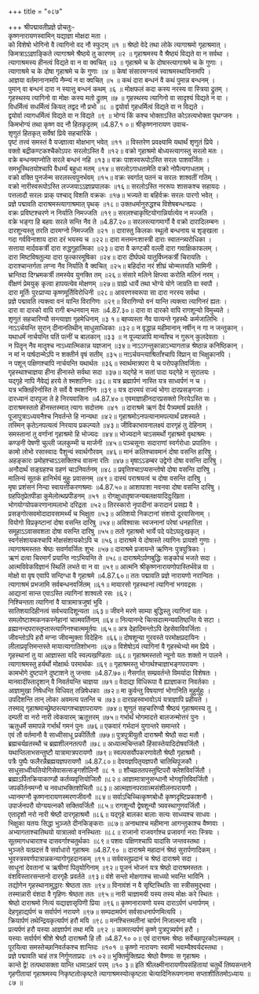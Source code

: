 +++
title = "०८७"

+++
श्रीपद्मावतीप्रज्ञे प्रोचतुः-  
कृष्णनारायणस्वामिन् यद्याज्ञा मोक्षदा मता ।  
को विशेषो भोगिनो वै त्यागिनो वद नौ स्फुटम् ॥१ ॥
श्रेष्ठो वेदे तथा लोके त्यागाश्रमो गृहाश्रमात् ।  
किमत्राऽऽज्ञाङ्किते त्यागाश्रमे श्रैष्ठ्ये तु कारणम् ॥२ ॥
गृहाश्रमस्य वै श्रैष्ठ्यं विद्यते वा न सर्वथा ।  
त्यागाश्रमस्य हीनत्वं विद्यते वा न वा क्वचित् ॥३ ॥
गृहाश्रमे च के दोषास्त्यागाश्रमे च के गुणाः ।  
त्यागाश्रमे च के दोषा गृहाश्रमे च के गुणाः ॥४ ॥
केषां संसारमग्नत्वं स्वाश्रमस्थायिनामपि ।  
आज्ञया वर्तमानानामपि नैम्न्यं न वा क्वचित् ॥५ ॥
कथं दारा बन्धनं वै कथं पुमान्न बन्धनम् ।  
पुमान् वा बन्धनं दारा न स्यात्तु बन्धनं कथम् ॥६ ॥
मोक्षफलं कदा कस्य नरस्य वा स्त्रिया द्रुतम् ।  
गृहस्थस्य त्यागिनो वा मोक्षः कस्य मतो द्रुतम् ॥७ ॥
गृहस्थस्य त्यागिनो वा सादृश्यं विद्यते न वा ।  
विधर्मित्वं सधर्मित्वं कियत् तद्वद नौ प्रभो ॥८ ॥
द्वयोर्वा गृहधर्मित्वं विद्यते वा न विद्यते ।  
द्वयोर्वा त्यागधर्मित्वं विद्यते वा न विद्यते ॥९ ॥
भोग्यं किं कश्च भोक्ताऽस्ति कोऽस्त्यभोक्ता पृथग्जनः ।  
किमभोग्यं तथा कृष्ण वद नौ हितकृदृतम् ॥4.87.१ ०॥
श्रीकृष्णनारायण उवाच-  
शृणुतं हितकृत् सर्वेषां प्रिये सहचारिके ।  
पृष्टं तत्त्वं समस्तं वै यज्ज्ञात्वा मोक्षभाग् भवेत् ॥११ ॥
विस्तरेण प्रवक्ष्यामि यथार्थं शृणुतं प्रिये ।  
वक्तो बद्रीकण्टकश्चैकोऽपरः सरलोऽस्ति वै ॥१२॥
वक्रो गृहाश्रमो बोध्यस्त्यागस्तु सरलो मतः ।  
वक्रे बन्धनमाप्नोति सरले बन्धनं नहि ॥१३॥
वक्रः पाशस्वरूपोऽस्ति सरलः पाशवर्जितः ।  
समभूस्थितयोश्चापि वैधर्म्यं बहुधा मतम् ॥१४॥
सरलोऽगाधतामेति वक्रो नोपैत्यगाधताम् ।  
वक्रो वक्ति पुनर्जन्म सरलस्त्वपुनर्भवम् ॥१५॥
वक्रः स्वर्गात् पतनं च सरलः शाश्वतीं गतिम् ।  
वक्रो नारीस्वरूपोऽस्ति लज्जयाऽऽज्ञाप्रपालकः ॥१६॥
सरलोऽस्ति नररूपः शासकश्च सहायदः ।  
पत्तलादौ सरलः प्राक् पश्चाद् विशति वक्रकः ॥१७॥
भज्यते वा बहिर्वक्रः सरलः पारगो भवेत् ।  
प्रज्ञे पद्मावति दाराश्रमस्त्यागाश्रमात् पृथक् ॥१८॥
उक्तधर्मानुरुद्धश्च विशेषबन्धनप्रदः ।  
वक्रः प्रविष्टश्चरणे न निर्याति निमज्जति ॥१९॥
सरलश्चाकृष्टियोगान्निर्यात्येव न मज्जति ।  
वक्रे भङ्गा हि बहवः सरले सन्ति नैव ते ॥4.87.२०॥
सरलस्त्यागमार्गो वै वक्रो दारादिलम्बनः ।  
दारशून्यस्तु तरति दारमग्नो निमज्जति ॥२१ ॥
दारास्तु किलकः स्थूलो बन्धनाय च शृङ्खला ।  
गदा गर्वविनाशाय दारा दरं भयस्य च ॥२२॥
दारा मत्तमनःशास्त्री दाराः स्वातन्त्र्यरोधिका ।  
सत्ताया मार्दवकर्त्री दारा रुद्धगुहात्मिका ॥२३॥
दारा वै कण्टकी वल्ली दारा गवाक्षिकाफलम् ।  
दारा मिष्टविषतुल्या दारा फुत्कारमूषिका ॥२४॥
दारा दीर्घपथे यातुर्विघ्नकर्त्री चिरायतिः ।  
दाराश्चान्तर्गता लग्ना नैव निर्याति वै क्वचित् ॥२५॥
बहिर्दारा नरं शीघ्रं चोन्मत्तयति भामिनी ।  
भ्रान्तिदा दिग्भ्रमकर्त्री तमस्येव युनक्ति तम् ॥२६॥
संसारे मलिने क्षिप्त्वा करोति मलिनं नरम् ।  
वीक्षणं प्रेमयुक् कृत्वा हापयत्येव मोक्षणम् ॥२७॥
ग्राह्ये धार्ये तथा भोग्ये योगे जाग्रति वा स्वपौ ।  
दारा मूर्तिः पुरःप्राप्या कृष्णमूर्तिविरोधिनी ॥२८॥
आवरणस्वरूपा सा दारा नरस्य सर्वथा ।  
प्रज्ञे पद्मावति त्यक्त्वा वनं यान्ति विरागिणः ॥२९॥
विरागिण्यो वनं यान्ति त्यक्त्वा त्यागिनरं ह्यतः ।  
दारा वा दारको वापि रागी बन्धनवान् मतः ॥4.87.३०॥
दारा वा दारको वापि रागशून्यो विमुच्यते ।  
शृणुतं सहचारिण्यौ सन्त्याज्ञा गृहमेधिनाम् ॥३ १॥
बह्व्यस्ता नैव पात्यन्ते गृहस्थैः कर्मजालिभिः ।  
नाऽऽर्चयन्ति सुरान् दीनानतिथीन् साधुसाध्विकाः ॥३२॥
न वृद्धान्न महीमानान् नर्षीन् न गा न जन्तुकान् ।  
यथाधर्मं नार्चयन्ति पतिं पत्नीं च बालकान् ॥३३ ॥
न पूज्यान्नापि मान्याँश्च न गुरून् कुलदेवताः ।  
न पितॄन् नैव मातॄश्च नाऽध्यात्मिकान्न यज्ञजान् ॥३४॥
नाऽऽगन्तुकान्नाऽभ्यागतान्न श्रेष्ठान्न कनिष्ठिकान् ।  
न मां न पार्षदान्मेऽपि न शक्तीर्न वृषं सतीम् ॥३५॥
नाऽर्चयन्त्याश्रिताँश्चापि विप्रान् वा भिक्षुकानपि ।  
न पशून् पक्षिणश्चापि नार्चयन्ति यथार्थतः ॥३६॥
स्वार्थमात्रपरा ये च परोपकृतिवर्जिताः ।  
गृहस्थाश्चाज्ञया हीना हीनास्ते सर्वथा सदा ॥३७॥
यद्गेहे न सतां पादा यद्गेहे न सुरालयः ।  
यद्गृहे नापि नैवेद्यं हरये ते श्मशानिनः ॥३८॥
यत्र ब्रह्मार्पणं नास्ति यत्र साध्वर्पणं न च ।  
यत्र भक्तिर्हरेर्नास्ति ते सर्वे वै श्मशानिनः ॥३९॥
यत्र दारमयं राज्यं भोगा दारप्रसङ्गजाः ।  
दारध्यानं दारपूजा ते हे निरयवासिनः ॥4.87.४०॥
एवमाज्ञाहीनदारप्रसक्तो निरयेऽस्ति सः ।  
दाराश्रमस्ततो हीनस्तस्मात् त्यागः सदोत्तमः ॥४१ ॥
दाराश्रमे ऋणं दैवं पैत्र्यमार्षं प्रवर्तते ।  
पूजापुत्राऽध्ययनैश्च निवर्तन्ते हि नान्यथा ॥४२॥
गृहाश्रमोऽनपत्यानामपत्यार्थं प्रशस्यते ।  
तस्मिन् कृतेऽनपत्यत्वं निरयाय प्रकल्प्यते ॥४३॥
जीविकाभावनालक्ष्यं दारगृहं तु देहिनाम् ।  
समस्तानां तु वर्णानां गृहाश्रमो हि भोज्यदः ॥४४॥
भोज्यदाने चाऽसमर्थो गृहाश्रमो वृथाश्रमः ।  
कण्डनी पेषणी चुल्ली जलकुम्भी च मार्जनी ॥४५॥
पञ्चसूनाः सदाराणां स्वर्गरोधाः प्रपातिनः ।  
कामो लोभो रसास्वादः पैशुन्यं स्वार्थगौरवम् ॥४६॥
मानं कलिश्चावमानं दोषा वसन्ति हारिषु ।  
अहङ्कारः प्रमोहश्चाऽऽसक्तिश्च वासना रतिः ॥४७॥
मृषाऽऽडम्बर उद्वेगो दोषा वसन्ति दारिषु ।  
अनौदार्थं सङ्ग्रहश्च ग्रहणं चाऽनिवर्तनम् ॥४८॥
प्रवृत्तिश्चाऽप्यसन्तोषो दोषा वसन्ति दारिषु ।  
मालिन्यं सूतकं हानिर्भयं मुहुः प्रवासनम् ॥४९॥
दास्यं पराश्रयत्वं च दोषा वसन्ति दारिषु ।  
मृषा प्रशंसनं निन्दा स्वायत्तीकरणश्रमाः ॥4.87.५०॥
आशापाशा नवनवा दोषा वसन्ति दारिषु ।  
ग्रहपितृप्रेतपीडा कुमेलोत्थप्रपीडनम् ॥५१ ॥
रोगक्षुधातृषाजन्यबलक्षयादिदुःखिता ।  
भोगयोग्योपकरणानामलाभो दरिद्रता ॥५२॥
तिरस्कारो नृपादीनां करादानं प्रसह्य वै ।  
प्रसङ्गोत्सवमोदादावसामर्थ्यं च भिक्षुता ॥५३॥
अतिशयो निकटानां संशयो दूरवासिनाम् ।  
वियोगो विप्रकृष्टानां दोषा वसन्ति दारिषु ॥५४॥
अविश्वासः स्वजनानां परेषां धनहारिता ।  
समूहाऽऽवासवशता दोषा वसन्ति दारिषु ॥५५॥
ततो गृहाश्रमो भार्ये पदे पदेऽघदुःखकृत् ।  
स्वर्गसंशायकश्चापि मोक्षसंशायकोऽपि च ॥५६॥
दाराश्रमे ये दोषास्ते त्यागिनः प्रायशो गुणाः ।  
त्यागाश्रमस्ततः श्रेष्ठः सवर्णवर्जितः शुभः ॥५७॥
दाराश्रमे प्रजायन्ते ऋणिनः पुत्रपुत्रिकाः ।  
ऋणं दत्वा चिरमार्गं प्रयान्ति नाऽभियन्ति ते ॥५८॥
दाराश्रमेऽर्पणबुद्धिः सङ्कोचं भजते सदा ।  
आत्मविवेकविज्ञानं स्थितिं लभते वा न वा ॥५९॥
आत्मनि श्रीकृष्णनारायणोपास्तिर्भवेन्न वा ।  
मोक्षो वा वृष एवापि सन्दिग्धा वै गृहाश्रमे ॥4.87.६०॥
ततः पद्मावति प्रज्ञे नारायणो नरान्वितः ।  
त्यागाश्रमं प्रभजामि सर्वबन्धनवर्जितम् ॥६१॥
मायारसो गृहस्थानां त्यागिनां भगवद्रसः ।  
आद्यानां सान्त एवाऽस्ति त्यागिनां शाश्वतो रसः ॥६२।  
निश्चिन्तता त्यागिनां वै यात्रामात्रजुषां भुवि ।  
सातिशयादिहीनत्वं सर्वभयादिशून्यता ॥६३॥
जीवने मरणे साम्या बुद्धिस्तु त्यागिनां यतः ।  
समलोष्टाश्मकनकस्नेहानां चात्मवर्तिनाम् ॥६४॥
नित्यानन्दे चित्सदात्मन्यवतिष्ठन्ति ये सटा ।  
व्रह्मानन्दपरास्तृप्तास्त्यागिनश्चात्ममूर्तयः ॥६५॥
अत्र देहादिमन्तोऽपि देहसेवाविवर्जिताः ।  
जीवन्तोऽपि हरौ मग्ना जीवन्मुक्ता विदेहिनः ॥६६॥
दोषशून्या गुरवस्ते परमोक्षप्रदायिनः ।  
लीलाप्रवृत्तिमन्तस्ते मायात्यागातिशोभनाः ॥६७॥
विशेषोऽयं त्यागिनां वै गृहस्थेभ्यो मम प्रिये ।  
गृहस्थानां तु या आज्ञास्ता यदि स्वल्पखण्डिताः ॥६८॥
गृहाश्रमस्ततो न्यूनो यतः शक्तो न पालने ।  
त्यागाश्रमस्तु हर्यर्थो मोक्षार्थः परमार्थकः ॥६९॥
गृहाश्रमस्तु भोगार्थश्चाज्ञाभङ्गपरायणः ।  
कामभोगे दुष्टपाने दुष्टाशने तु जन्तवः ॥4.87.७०॥
नैसर्गात् सम्प्रवर्तन्ते विमर्यादा विशेषतः ।  
मानवादींस्तादृशान् वै निवर्तयन्ति चाज्ञया ॥७१॥
वेदाद्या विधिरूपा वै ह्याज्ञाकरा निवर्तकाः ।  
आज्ञामुखा निषेधन्ति विधिवत् तन्निषेधकाः ॥७२॥
मा कुर्वन्तु विषयाणां भोगानिति मुहुर्मुहुः ।  
उपदिशन्ति तान् लोका अवमत्य पतन्ति च ॥७३॥
दारग्रहस्वभावोऽयं यत्राज्ञापि प्रहीयते ।  
तस्माद् गृहाश्रमाच्छ्रेष्ठस्त्यागश्चाज्ञापरायणः ॥७४॥
शृणुतं सहचारिण्यौ श्रैष्ठ्यं गृहाश्रमस्य तु ।  
दम्पती वा नरो नारी त्वेकवारम् ऋतूत्तरम् ॥७५॥
गर्भार्थं भोगमादत्ते बालजन्मोत्तरं पुनः ।  
ऋतुधर्मे समापन्ने गर्भार्थं गमनं पुनः ॥७६॥
एकवारं गर्भदानं युगान्तरे समान्तरे ।  
एवं तौ वर्तमानौ वै साध्वीसाधू प्रकीर्तितौ ॥७७॥
पुत्रपुत्रीयुतौ दाराश्रमौ श्रेष्ठौ सदा मतौ ।  
ब्रह्मचर्यव्रतस्थौ च ब्रह्मशीलनतत्परौ ॥७८॥
अध्यात्मचिन्तकौ हिंसास्तेयादिदोषवर्जितौ ।  
यथाप्तिलाभसन्तुष्टौ यात्रामात्रपरायणौ ॥७९॥
स्वल्पसर्वोपकरणावेतौ श्रेष्ठौ गृहाश्रमौ ।  
पत्रैः पुष्पैः फलैरन्नैब्रह्मयज्ञपरायणौ ॥4.87.८०॥
देवयज्ञपितृयज्ञपरौ चातिथिपूजकौ ।  
साधुसाध्वीयतियोगिसेवासत्सङ्गशीलिनौ ॥८ १ ॥
शौचव्रततपस्तुष्टिपरौ क्लेशविवर्जितौ ।  
ब्रह्माऽर्पितक्रियाकाण्डौ कर्तव्यवृत्तियोजितौ ॥८२॥
आज्ञामात्रानुसन्धानौ भोगवृत्तिविवर्जितौ ।  
जपकीर्तनमग्नौ च नवधाभक्तिशोभितौ ॥८३॥
आत्मज्ञानपरावात्मसंशीलनपरायणौ ।  
ध्यानमग्नौ कृष्णनारायणस्मरणजीवनौ ॥८४॥
सर्वाऽचिच्चित्कृष्णबोधौ कृष्णदृष्टिप्रकाशनौ ।  
उपार्जनपरौ योग्ययत्नकौ सक्तिवर्जितौ ॥८५॥
रागशून्यौ द्वेषशून्यौ त्र्यवस्थागुणवर्जितौ ।  
एतादृशौ नरो नारी श्रेष्ठौ दारगृहाश्रमौ ॥८६॥
यद्गृहे बालका बालाः सत्यः साध्व्यश्च साधवः ।  
भिक्षुका यतयः सिद्धा भुञ्जते दीनकिङ्कराः ॥८७॥
अनाथाश्च महीमाना आगन्तुकाश्च वैष्णवाः ।  
अभ्यागताश्चातिथयो यात्रालवो वनस्थिताः ॥८८॥
राजानो राजवर्गाश्च प्रजावर्गा नराः स्त्रियः ।  
सूतमागधचाराश्च दासवर्गाश्चतुर्थकाः ॥८९॥
पशवः पक्षिणश्चापि यादांसि जन्तवस्तथा ।  
भुञ्जते यत्प्रदत्तं वै सर्वाधारो गृहाश्रमः ॥4.87.९० ॥
दाराश्रमे महादानं श्रेष्ठं सुरार्पणादिकम् ।  
भूवस्त्रस्वर्णपात्रान्नकन्यागोगृहदानकम् ॥९१॥
सर्ववस्तुप्रदानं च श्रेष्ठं दाराश्रमे सदा ।  
साधूनां देवतानां च ऋषीणां पितृयोगिनाम् ॥९२॥
पूजनं भोजनं यत्र श्रेष्ठो दाराश्रमस्ततः ।  
वंशविस्तारसन्तानो दारगृहैः प्रवर्तते ॥९३॥
वंशे सन्तो मोक्षगाश्च साध्व्यो भवन्ति भाविनि ।  
तद्योगेन गृहस्थानामुद्धारः श्रेष्ठता ततः ॥९४॥
विनावंशं न वै सृष्टिस्थितिः सा स्त्रीसमुद्भवा ।  
तस्मान्नारी वंशदा वै गृहिणः श्रेष्ठता ततः ॥९५॥
नारी चाज्ञामयी यस्य तस्य मोक्षः करे स्थितः ।  
श्रेष्ठो दाराश्रमो नित्यं यद्याज्ञासृपिणी प्रिया ॥९६॥
कृष्णनारायणो यस्य दाराऽर्पणं धनार्पणम् ।  
देहगृहाद्यर्पणं च सर्वार्पणं नरायणे ॥९७॥
सम्पदामर्पणं सर्वसाधनार्पणमित्यपि ।  
क्रियार्पणं तथेन्द्रियकृत्यर्पणं हरौ मयि ॥९८॥
मनश्चित्तमतीनां चार्पणं निजात्मना मयि ।  
प्रत्यर्पणं हरौ यस्या आज्ञार्पणं तथा मयि ॥९२ ॥
कामरत्यर्पणं कृष्णे पुत्रपुत्र्यर्पणं हरौ ।  
यस्याः सर्वार्पणं श्रीशे श्रेष्ठौ दाराश्रमौ हि तौ ॥4.87.१० ०॥
एवं दाराश्रमः श्रेष्ठः सर्वेच्छापूरकोऽस्म्यहम् ।  
पूरयित्वा समस्तेच्छानिवर्तकश्च शान्तिदः ॥१०१ ॥
कृष्णो नारायणः स्वामी भवाम्यैश्वर्यदस्तथा ।  
प्रज्ञे पद्मावति चाहं तत्र निर्गुणताप्रदः ॥१ ०२॥
भुक्तिर्मुक्तिप्रदः श्रेष्ठो वैष्णवः स गृहाश्रमः ।  
कान्ते द्वे! तत्पथासक्ता यान्ति धामाऽक्षरं परम् ॥१० ३॥
इति श्रीलक्ष्मीनारायणीयसंहितायां चतुर्थे तिष्यसन्ताने गृहगीतायां गृहाश्रमस्य निकृष्टतोत्कृष्टते त्यागाश्रमस्योत्कृष्टता चेत्यादिनिरूपणनामा सप्ताशीतितमोऽध्यायः ॥८७ ॥
    
    
